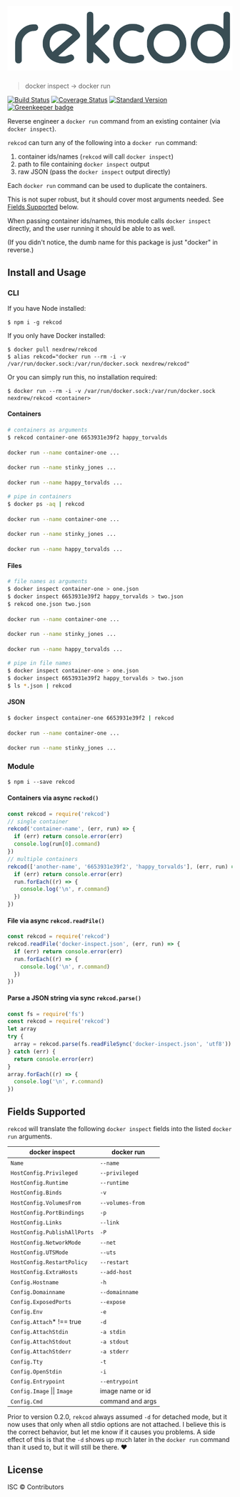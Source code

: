 # ![rekcod](https://raw.githubusercontent.com/nexdrew/rekcod/master/logo.png)

> docker inspect → docker run

[![Build Status](https://travis-ci.org/nexdrew/rekcod.svg?branch=master)](https://travis-ci.org/nexdrew/rekcod)
[![Coverage Status](https://coveralls.io/repos/github/nexdrew/rekcod/badge.svg?branch=master)](https://coveralls.io/github/nexdrew/rekcod?branch=master)
[![Standard Version](https://img.shields.io/badge/release-standard%20version-brightgreen.svg)](https://github.com/conventional-changelog/standard-version)
[![Greenkeeper badge](https://badges.greenkeeper.io/nexdrew/rekcod.svg)](https://greenkeeper.io/)

Reverse engineer a `docker run` command from an existing container (via `docker inspect`).

`rekcod` can turn any of the following into a `docker run` command:

1. container ids/names (`rekcod` will call `docker inspect`)
2. path to file containing `docker inspect` output
3. raw JSON (pass the `docker inspect` output directly)

Each `docker run` command can be used to duplicate the containers.

This is not super robust, but it should cover most arguments needed. See [Fields Supported](#fields-supported) below.

When passing container ids/names, this module calls `docker inspect` directly, and the user running it should be able to as well.

(If you didn't notice, the dumb name for this package is just "docker" in reverse.)

## Install and Usage

### CLI

If you have Node installed:

```
$ npm i -g rekcod
```

If you only have Docker installed:

```
$ docker pull nexdrew/rekcod
$ alias rekcod="docker run --rm -i -v /var/run/docker.sock:/var/run/docker.sock nexdrew/rekcod"
```

Or you can simply run this, no installation required:

```
$ docker run --rm -i -v /var/run/docker.sock:/var/run/docker.sock nexdrew/rekcod <container>
```

#### Containers

```sh
# containers as arguments
$ rekcod container-one 6653931e39f2 happy_torvalds

docker run --name container-one ...

docker run --name stinky_jones ...

docker run --name happy_torvalds ...
```

```sh
# pipe in containers
$ docker ps -aq | rekcod

docker run --name container-one ...

docker run --name stinky_jones ...

docker run --name happy_torvalds ...
```

#### Files

```sh
# file names as arguments
$ docker inspect container-one > one.json
$ docker inspect 6653931e39f2 happy_torvalds > two.json
$ rekcod one.json two.json

docker run --name container-one ...

docker run --name stinky_jones ...

docker run --name happy_torvalds ...
```

```sh
# pipe in file names
$ docker inspect container-one > one.json
$ docker inspect 6653931e39f2 happy_torvalds > two.json
$ ls *.json | rekcod
```

#### JSON

```sh
$ docker inspect container-one 6653931e39f2 | rekcod

docker run --name container-one ...

docker run --name stinky_jones ...
```

### Module

```
$ npm i --save rekcod
```

#### Containers via async `reckod()`

```js
const rekcod = require('rekcod')
// single container
rekcod('container-name', (err, run) => {
  if (err) return console.error(err)
  console.log(run[0].command)
})
// multiple containers
rekcod(['another-name', '6653931e39f2', 'happy_torvalds'], (err, run) => {
  if (err) return console.error(err)
  run.forEach((r) => {
    console.log('\n', r.command)
  })
})
```

#### File via async `rekcod.readFile()`

```js
const rekcod = require('rekcod')
rekcod.readFile('docker-inspect.json', (err, run) => {
  if (err) return console.error(err)
  run.forEach((r) => {
    console.log('\n', r.command)
  })
})
```

#### Parse a JSON string via sync `rekcod.parse()`

```js
const fs = require('fs')
const rekcod = require('rekcod')
let array
try {
  array = rekcod.parse(fs.readFileSync('docker-inspect.json', 'utf8'))
} catch (err) {
  return console.error(err)
}
array.forEach((r) => {
  console.log('\n', r.command)
})
```

## Fields Supported

`rekcod` will translate the following `docker inspect` fields into the listed `docker run` arguments.

| docker inspect               | docker run       |
| ---------------------------- | ---------------- |
| `Name`                       | `--name`         |
| `HostConfig.Privileged`      | `--privileged`   |
| `HostConfig.Runtime`         | `--runtime`      |
| `HostConfig.Binds`           | `-v`             |
| `HostConfig.VolumesFrom`     | `--volumes-from` |
| `HostConfig.PortBindings`    | `-p`             |
| `HostConfig.Links`           | `--link`         |
| `HostConfig.PublishAllPorts` | `-P`             |
| `HostConfig.NetworkMode`     | `--net`          |
| `HostConfig.UTSMode`         | `--uts`          |
| `HostConfig.RestartPolicy`   | `--restart`      |
| `HostConfig.ExtraHosts`      | `--add-host`     |
| `Config.Hostname`            | `-h`             |
| `Config.Domainname`          | `--domainname`   |
| `Config.ExposedPorts`        | `--expose`       |
| `Config.Env`                 | `-e`             |
| `Config.Attach`* !== true    | `-d`             |
| `Config.AttachStdin`         | `-a stdin`       |
| `Config.AttachStdout`        | `-a stdout`      |
| `Config.AttachStderr`        | `-a stderr`      |
| `Config.Tty`                 | `-t`             |
| `Config.OpenStdin`           | `-i`             |
| `Config.Entrypoint`          | `--entrypoint`   |
| `Config.Image` &#124;&#124; `Image` | image name or id |
| `Config.Cmd`                 | command and args |

Prior to version 0.2.0, `rekcod` always assumed `-d` for detached mode, but it now uses that only when all stdio options are not attached. I believe this is the correct behavior, but let me know if it causes you problems. A side effect of this is that the `-d` shows up much later in the `docker run` command than it used to, but it will still be there. ❤

## License

ISC © Contributors
